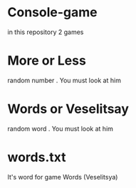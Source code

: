 # Console-game
in this repository 2 games
# More or Less
random number . You must look at him
# Words or Veselitsay
random word . You must look at him
# words.txt
It's word for game Words (Veselitsya)
